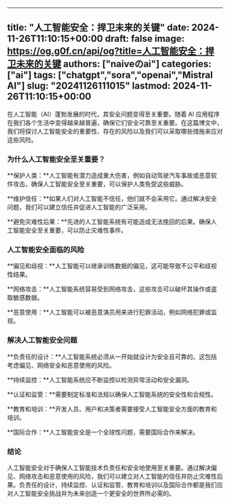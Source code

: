 
---
title: "人工智能安全：捍卫未来的关键"
date: 2024-11-26T11:10:15+00:00
draft: false
image: https://og.g0f.cn/api/og?title=人工智能安全：捍卫未来的关键
authors: ["naiveのai"]
categories: ["ai"]
tags: ["chatgpt","sora","openai","Mistral AI"]
slug: "20241126111015"
lastmod: 2024-11-26T11:10:15+00:00
---
在人工智能（AI）蓬勃发展的时代，其安全问题变得至关重要。随着 AI 应用程序在我们各个生活中变得越来越普遍，确保它们安全可靠至关重要。在这篇博文中，我们将探讨人工智能安全的重要性、存在的风险以及我们可以采取哪些措施来应对这些风险。

### 为什么人工智能安全至关重要？

**保护人类：**人工智能有潜力造成重大伤害，例如自动驾驶汽车事故或恶意软件攻击。确保人工智能安全至关重要，可以保护人类免受这些威胁。

**维护信任：**如果人们对人工智能不信任，他们就不会采用它。通过解决安全问题，我们可以建立信任并促进人工智能的广泛采用。

**避免灾难性后果：**先进的人工智能系统有可能造成无法挽回的后果。确保人工智能安全至关重要，可以防止灾难性事件。

### 人工智能安全面临的风险

**偏见和歧视：**人工智能可以继承训练数据的偏见，这可能导致不公平和歧视性结果。

**网络攻击：**人工智能系统容易受到网络攻击，这些攻击可以破坏其操作或盗取敏感数据。

**恶意使用：**人工智能可以被恶意演员用来进行犯罪活动，例如网络犯罪或监视。

### 解决人工智能安全问题

**负责任的设计：**人工智能系统必须从一开始就设计为安全且可靠的。这包括考虑偏见、网络安全和恶意使用的风险。

**持续监控：**人工智能系统应不断监控以检测异常活动和安全漏洞。

**认证和监管：**需要制定标准和法规以确保人工智能系统的安全性和合规性。

**教育和培训：**开发人员、用户和决策者需要接受人工智能安全方面的教育和培训。

**国际合作：**人工智能安全是一个全球性问题，需要国际合作来解决。

### 结论

人工智能安全对于确保人工智能技术负责任和安全地使用至关重要。通过解决偏见、网络攻击和恶意使用的风险，我们可以建立对人工智能的信任并防止灾难性后果。负责任的设计、持续监控、认证和监管、教育和培训以及国际合作都是我们应对人工智能安全挑战并为未来创造一个更安全的世界所必需的。